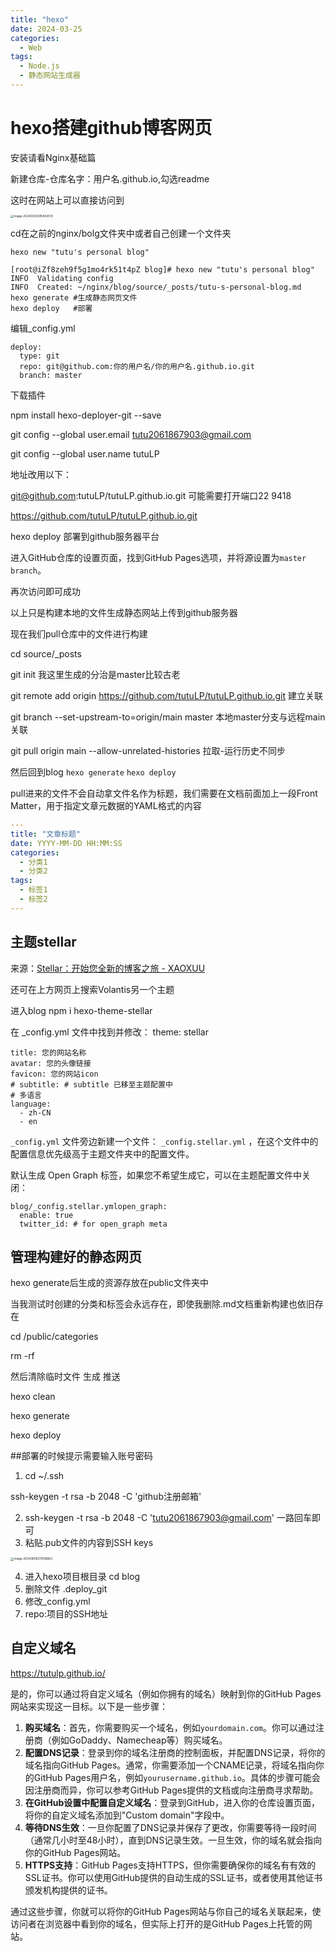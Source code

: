 ```yaml
---
title: "hexo"
date: 2024-03-25
categories:
  - Web
tags:
  - Node.js
  - 静态网站生成器
---
```


# hexo搭建github博客网页

安装请看Nginx基础篇

新建仓库-仓库名字：用户名.github.io,勾选readme

这时在网站上可以直接访问到

<img src="http://typora-tutu.oss-cn-chengdu.aliyuncs.com/img/image-20240325085453572.png" alt="image-20240325085453572" style="zoom:33%;" />





cd在之前的nginx/bolg文件夹中或者自己创建一个文件夹

`hexo new "tutu's personal blog"`

~~~
[root@iZf8zeh9f5g1mo4rk51t4pZ blog]# hexo new "tutu's personal blog"
INFO  Validating config
INFO  Created: ~/nginx/blog/source/_posts/tutu-s-personal-blog.md
hexo generate #生成静态网页文件
hexo deploy   #部署
~~~

编辑_config.yml

~~~
deploy:
  type: git
  repo: git@github.com:你的用户名/你的用户名.github.io.git
  branch: master
~~~

下载插件

npm install hexo-deployer-git --save

git config --global user.email tutu2061867903@gmail.com

git config --global user.name tutuLP

地址改用以下：

git@github.com:tutuLP/tutuLP.github.io.git 可能需要打开端口22 9418

https://github.com/tutuLP/tutuLP.github.io.git

 

hexo deploy 部署到github服务器平台

进入GitHub仓库的设置页面，找到GitHub Pages选项，并将源设置为`master branch`。

再次访问即可成功



以上只是构建本地的文件生成静态网站上传到github服务器

现在我们pull仓库中的文件进行构建

cd source/_posts

git init 我这里生成的分治是master比较古老

git remote add origin https://github.com/tutuLP/tutuLP.github.io.git 建立关联

git branch --set-upstream-to=origin/main master 本地master分支与远程main关联

git pull origin main --allow-unrelated-histories 拉取-运行历史不同步

然后回到blog `hexo generate`       `hexo deploy`



pull进来的文件不会自动拿文件名作为标题，我们需要在文档前面加上一段Front Matter，用于指定文章元数据的YAML格式的内容

```yaml
---
title: "文章标题"
date: YYYY-MM-DD HH:MM:SS
categories:
  - 分类1
  - 分类2
tags:
  - 标签1
  - 标签2
---
```



## 主题stellar

来源：[Stellar：开始您全新的博客之旅 - XAOXUU](https://xaoxuu.com/wiki/stellar/#start)

还可在上方网页上搜索Volantis另一个主题



进入blog  npm i hexo-theme-stellar

在 _config.yml 文件中找到并修改： theme: stellar

~~~
title: 您的网站名称
avatar: 您的头像链接
favicon: 您的网站icon
# subtitle: # subtitle 已移至主题配置中
# 多语言
language:
  - zh-CN
  - en
~~~

`_config.yml` 文件旁边新建一个文件： `_config.stellar.yml` ，在这个文件中的配置信息优先级高于主题文件夹中的配置文件。

默认生成 Open Graph 标签，如果您不希望生成它，可以在主题配置文件中关闭：

```
blog/_config.stellar.ymlopen_graph:
  enable: true
  twitter_id: # for open_graph meta
```

## 管理构建好的静态网页

hexo generate后生成的资源存放在public文件夹中

当我测试时创建的分类和标签会永远存在，即使我删除.md文档重新构建也依旧存在

cd /public/categories 

rm -rf

然后清除临时文件 生成 推送

hexo clean

hexo generate

hexo deploy



##部署的时候提示需要输入账号密码

1. cd ~/.ssh 

ssh-keygen -t rsa -b 2048 -C 'github注册邮箱'

2. ssh-keygen -t rsa -b 2048 -C 'tutu2061867903@gmail.com' 一路回车即可
3. 粘贴.pub文件的内容到SSH keys

<img src="http://typora-tutu.oss-cn-chengdu.aliyuncs.com/img/image-20240609211058663.png" alt="image-20240609211058663" style="zoom:33%;" />

4. 进入hexo项目根目录 cd blog
5. 删除文件 .deploy_git
6. 修改_config.yml
7. repo:项目的SSH地址



## 自定义域名

https://tutulp.github.io/

是的，你可以通过将自定义域名（例如你拥有的域名）映射到你的GitHub Pages网站来实现这一目标。以下是一些步骤：

1. **购买域名**：首先，你需要购买一个域名，例如`yourdomain.com`。你可以通过注册商（例如GoDaddy、Namecheap等）购买域名。
2. **配置DNS记录**：登录到你的域名注册商的控制面板，并配置DNS记录，将你的域名指向GitHub Pages。通常，你需要添加一个CNAME记录，将域名指向你的GitHub Pages用户名，例如`yourusername.github.io`。具体的步骤可能会因注册商而异，你可以参考GitHub Pages提供的文档或向注册商寻求帮助。
3. **在GitHub设置中配置自定义域名**：登录到GitHub，进入你的仓库设置页面，将你的自定义域名添加到"Custom domain"字段中。
4. **等待DNS生效**：一旦你配置了DNS记录并保存了更改，你需要等待一段时间（通常几小时至48小时），直到DNS记录生效。一旦生效，你的域名就会指向你的GitHub Pages网站。
5. **HTTPS支持**：GitHub Pages支持HTTPS，但你需要确保你的域名有有效的SSL证书。你可以使用GitHub提供的自动生成的SSL证书，或者使用其他证书颁发机构提供的证书。

通过这些步骤，你就可以将你的GitHub Pages网站与你自己的域名关联起来，使访问者在浏览器中看到你的域名，但实际上打开的是GitHub Pages上托管的网站。
